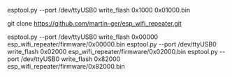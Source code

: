 esptool.py --port /dev/ttyUSB0 write_flash 0x1000 0x01000.bin

git clone https://github.com/martin-ger/esp_wifi_repeater.git

esptool.py --port /dev/ttyUSB0 write_flash 0x00000 esp_wifi_repeater/firmware/0x00000.bin
esptool.py --port /dev/ttyUSB0 write_flash 0x02000 esp_wifi_repeater/firmware/0x02000.bin
esptool.py --port /dev/ttyUSB0 write_flash 0x82000 esp_wifi_repeater/firmware/0x82000.bin

